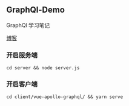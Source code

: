## GraphQl-Demo

GraphQl 学习笔记

[博客](http://shooterblog.site/2019/05/25/GraphQL%20+%20Apollo%20%E7%89%9B%E5%88%80%E5%B0%8F%E8%AF%95/#%E4%BB%80%E4%B9%88%E6%98%AF-GraphQL-%EF%BC%9F)

### 开启服务端

```
cd server && node server.js
```

### 开启客户端

```
cd client/vue-apollo-graphql/ && yarn serve
```

